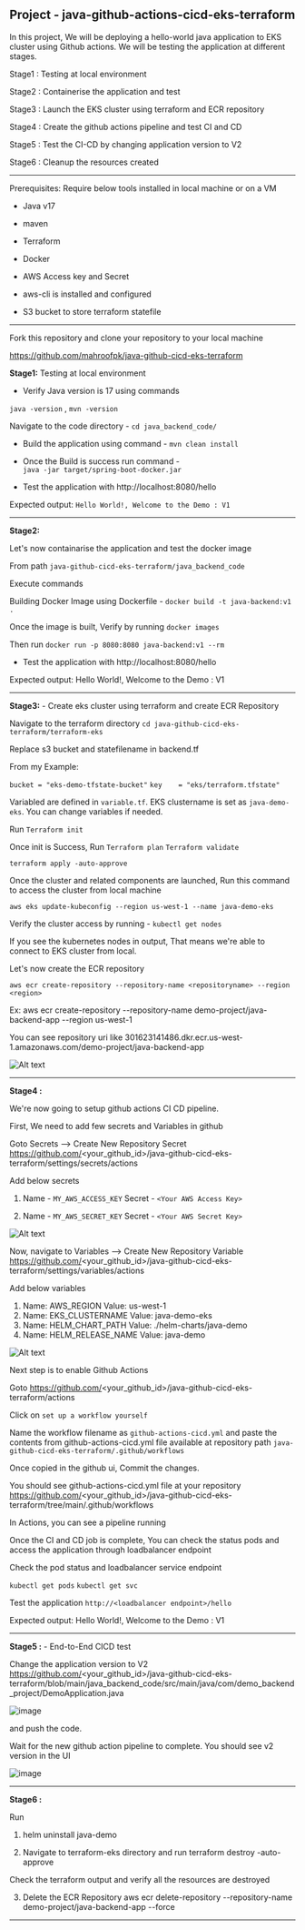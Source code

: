 Project - java-github-actions-cicd-eks-terraform
-----------

In this project, We will be deploying a hello-world java application to EKS cluster using Github actions. 
We will be testing the application at different stages.

Stage1 : Testing at local environment

Stage2 : Containerise the application and test

Stage3 : Launch the EKS cluster using terraform and ECR repository

Stage4 : Create the github actions pipeline and test CI and CD

Stage5 : Test the CI-CD by changing application version to V2

Stage6 : Cleanup the resources created

-----------

Prerequisites:
Require below tools installed in local machine or on a VM

- Java v17
- maven
- Terraform
- Docker

- AWS Access key and Secret
- aws-cli is installed and configured
- S3 bucket to store terraform statefile

-----------

Fork this repository and clone your repository to your local machine

https://github.com/mahroofpk/java-github-cicd-eks-terraform


**Stage1:** Testing at local environment

- Verify Java version is 17 using commands

`java -version` , 
`mvn -version`

Navigate to the code directory - 
`cd java_backend_code/`

- Build the application using command - 
`mvn clean install`

- Once the Build is success run command -  
`java -jar target/spring-boot-docker.jar`

- Test the application with 
http://localhost:8080/hello

Expected output:
`Hello World!, Welcome to the Demo : V1`

-----------

**Stage2:**

Let's now containarise the application and test the docker image

From path `java-github-cicd-eks-terraform/java_backend_code`

Execute commands

Building Docker Image using Dockerfile - 
`docker build -t java-backend:v1 .`

Once the image is built, Verify by running `docker images`

Then run
`docker run -p 8080:8080 java-backend:v1 --rm`

- Test the application with 
http://localhost:8080/hello

Expected output:
Hello World!, Welcome to the Demo : V1


-----------

**Stage3:** - Create eks cluster using terraform and create ECR Repository

Navigate to the terraform directory
`cd java-github-cicd-eks-terraform/terraform-eks`

Replace s3 bucket and statefilename in backend.tf

From my Example:

`bucket = "eks-demo-tfstate-bucket"`
`key    = "eks/terraform.tfstate"`

Variabled are defined in `variable.tf`. EKS clustername is set as `java-demo-eks`.
You can change variables if needed.

Run
`Terraform init`

Once init is Success, Run
`Terraform plan`
`Terraform validate`

`terraform apply -auto-approve`

Once the cluster and related components are launched,
Run this command to access the cluster from local machine

`aws eks update-kubeconfig --region us-west-1 --name java-demo-eks`

Verify the cluster access by running - 
`kubectl get nodes`

If you see the kubernetes nodes in output, That means we're able to connect to EKS cluster from local.


Let's now create the ECR repository

`aws ecr create-repository --repository-name <repositoryname> --region <region>`

Ex: aws ecr create-repository --repository-name demo-project/java-backend-app --region us-west-1

You can see repository uri like
301623141486.dkr.ecr.us-west-1.amazonaws.com/demo-project/java-backend-app

![Alt text](image-1.png)


-----------

**Stage4 :**

We're now going to setup github actions CI CD pipeline.

First, We need to add few secrets and Variables in github


Goto Secrets --> Create New Repository Secret
https://github.com/<your_github_id>/java-github-cicd-eks-terraform/settings/secrets/actions

Add below secrets
1. Name - `MY_AWS_ACCESS_KEY`
   Secret - `<Your AWS Access Key>`

2. Name - `MY_AWS_SECRET_KEY`
   Secret - `<Your AWS Secret Key>`

![Alt text](image-2.png)

Now, navigate to Variables --> Create New Repository Variable
https://github.com/<your_github_id>/java-github-cicd-eks-terraform/settings/variables/actions

Add below variables
1. Name: AWS_REGION
   Value: us-west-1
2. Name: EKS_CLUSTERNAME
   Value: java-demo-eks
3. Name: HELM_CHART_PATH
   Value: ./helm-charts/java-demo
4. Name: HELM_RELEASE_NAME
   Value: java-demo

![Alt text](image.png)

Next step is to enable Github Actions

Goto
https://github.com/<your_github_id>/java-github-cicd-eks-terraform/actions

Click on `set up a workflow yourself`

Name the workflow filename as `github-actions-cicd.yml`
and paste the contents from github-actions-cicd.yml file available at repository path `java-github-cicd-eks-terraform/.github/workflows`

Once copied in the github ui, Commit the changes.

You should see github-actions-cicd.yml file at your repository
https://github.com/<your_github_id>/java-github-cicd-eks-terraform/tree/main/.github/workflows

In Actions, you can see a pipeline running

Once the CI and CD job is complete, You can check the status pods and access the application through loadbalancer endpoint

Check the pod status and loadbalancer service endpoint

`kubectl get pods`
`kubectl get svc`

Test the application
`http://<loadbalancer endpoint>/hello`

Expected output:
Hello World!, Welcome to the Demo : V1

-----------


**Stage5 :** - End-to-End CICD test

Change the application version to V2
https://github.com/<your_github_id>/java-github-cicd-eks-terraform/blob/main/java_backend_code/src/main/java/com/demo_backend_project/DemoApplication.java

![image](https://github.com/mahroofpk/java-github-cicd-eks-terraform/assets/24579783/7daf0bb3-4d0d-43b7-a23a-bc7530a16208)

and push the code.

Wait for the new github action pipeline to complete. You should see v2 version in the UI

![image](https://github.com/mahroofpk/java-github-cicd-eks-terraform/assets/24579783/4a0ee1b1-0f3c-4907-a94b-67bc1a45585b)


-----------

**Stage6 :**

Run
1. helm uninstall java-demo

2. Navigate to terraform-eks directory and run
terraform destroy -auto-approve

Check the terraform output and verify all the resources are destroyed

3. Delete the ECR Repository
   aws ecr delete-repository --repository-name demo-project/java-backend-app --force


-----------


